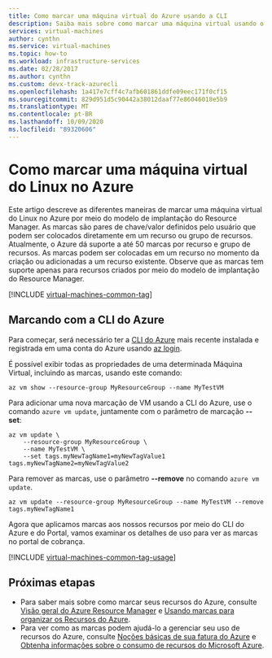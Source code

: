 ```yaml
---
title: Como marcar uma máquina virtual do Azure usando a CLI
description: Saiba mais sobre como marcar uma máquina virtual usando o CLI do Azure.
services: virtual-machines
author: cynthn
ms.service: virtual-machines
ms.topic: how-to
ms.workload: infrastructure-services
ms.date: 02/28/2017
ms.author: cynthn
ms.custom: devx-track-azurecli
ms.openlocfilehash: 1a417e7cff4c7afb601861ddfe09eec171f0cf15
ms.sourcegitcommit: 829d951d5c90442a38012daaf77e86046018e5b9
ms.translationtype: MT
ms.contentlocale: pt-BR
ms.lasthandoff: 10/09/2020
ms.locfileid: "89320606"
---
```

# <a name="how-to-tag-a-linux-virtual-machine-in-azure"></a>Como marcar uma máquina virtual do Linux no Azure
Este artigo descreve as diferentes maneiras de marcar uma máquina virtual do Linux no Azure por meio do modelo de implantação do Resource Manager. As marcas são pares de chave/valor definidos pelo usuário que podem ser colocados diretamente em um recurso ou grupo de recursos. Atualmente, o Azure dá suporte a até 50 marcas por recurso e grupo de recursos. As marcas podem ser colocadas em um recurso no momento da criação ou adicionadas a um recurso existente. Observe que as marcas tem suporte apenas para recursos criados por meio do modelo de implantação do Resource Manager.

[!INCLUDE [virtual-machines-common-tag](../../../includes/virtual-machines-common-tag.md)]

## <a name="tagging-with-azure-cli"></a>Marcando com a CLI do Azure

Para começar, será necessário ter a [CLI do Azure](/cli/azure/install-azure-cli) mais recente instalada e registrada em uma conta do Azure usando [az login](/cli/azure/reference-index#az-login).

É possível exibir todas as propriedades de uma determinada Máquina Virtual, incluindo as marcas, usando este comando:

```azurecli
az vm show --resource-group MyResourceGroup --name MyTestVM
```

Para adicionar uma nova marcação de VM usando a CLI do Azure, use o comando `azure vm update`, juntamente com o parâmetro de marcação **--set**:

```azurecli
az vm update \
    --resource-group MyResourceGroup \
    --name MyTestVM \
    --set tags.myNewTagName1=myNewTagValue1 tags.myNewTagName2=myNewTagValue2
```

Para remover as marcas, use o parâmetro **--remove** no comando `azure vm update`.

```azurecli
az vm update --resource-group MyResourceGroup --name MyTestVM --remove tags.myNewTagName1
```

Agora que aplicamos marcas aos nossos recursos por meio do CLI do Azure e do Portal, vamos examinar os detalhes de uso para ver as marcas no portal de cobrança.

[!INCLUDE [virtual-machines-common-tag-usage](../../../includes/virtual-machines-common-tag-usage.md)]

## <a name="next-steps"></a>Próximas etapas
* Para saber mais sobre como marcar seus recursos do Azure, consulte [Visão geral do Azure Resource Manager][Azure Resource Manager Overview] e [Usando marcas para organizar os Recursos do Azure][Using Tags to organize your Azure Resources].
* Para ver como as marcas podem ajudá-lo a gerenciar seu uso de recursos do Azure, consulte [Noções básicas de sua fatura do Azure][Understanding your Azure Bill] e [Obtenha informações sobre o consumo de recursos do Microsoft Azure][Gain insights into your Microsoft Azure resource consumption].

[Azure CLI environment]: ../../azure-resource-manager/management/manage-resources-cli.md
[Azure Resource Manager Overview]: ../../azure-resource-manager/management/overview.md
[Using Tags to organize your Azure Resources]: ../../azure-resource-manager/management/tag-resources.md
[Understanding your Azure Bill]: ../../cost-management-billing/understand/review-individual-bill.md
[Gain insights into your Microsoft Azure resource consumption]: ../../cost-management-billing/manage/usage-rate-card-overview.md
